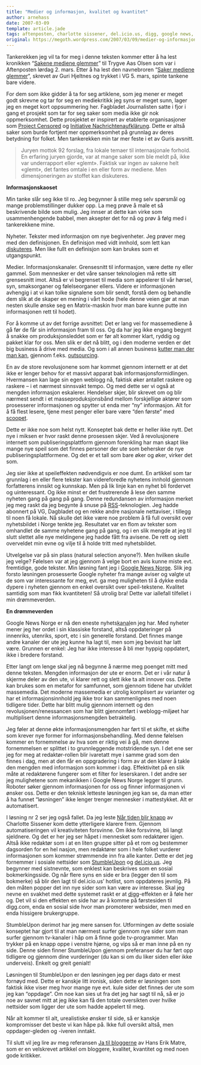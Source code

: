 ```yaml
---
title: "Medier og informasjon, kvalitet og kvantitet"
author: arnehass
date: 2007-03-09
template: article.jade
tags: aftenposten, charlotte sissener, del.icio.us, digg, google news, guri hjeltnes, hans erik matre, initiative nachrightenaufklärung, linkedin, project censored, stumbleupon, trygve aas olsen, vg
original: https://megoth.wordpress.com/2007/03/09/medier-og-informasjon-kvalitet-og-kvantitet/
---
```


<p>Tankerekken jeg vil ta for meg i denne teksten kommer etter å ha lest kronikken “<a href="http://www.aftenposten.no/meninger/kronikker/article1668636.ece">Sakene mediene glemmer</a>” til Trygve Aas Olsen som var i Aftenposten lørdag 2. mars. Etter å ha lest den navnebroren “<a href="http://www.vg.no/pub/vgart.hbs?artid=168806">Saker mediene glemmer</a>“, skrevet av Guri Hjeltnes og trykket i VG 5. mars, spinte tankene bare videre.</p>
<span class="more"></span>
<p>For dem som ikke gidder å ta for seg artiklene, som jeg mener er meget godt skrevne og tar for seg en mediekritikk jeg syns er meget sunn, lager jeg en meget kort oppsummering her. Fagbladet Journalisten satte i fjor i gang et prosjekt som tar for seg saker som media ikke gir nok oppmerksomhet. Dette prosjektet er inspirert av etablerte organisasjoner som <a href="http://www.projectcensored.org/">Project Censored</a> og <a href="http://www.kl-medien.de/ina/">Initiative Nachrichtenaufklärung</a>. Dette er altså saker som burde fortjent mer oppmerksomhet på grunnlag av deres betydning for folket. Men tankerekken min tar mer feste i et av Guris avsnitt.</p>
<blockquote><p>Juryen mottok 92 forslag, fra lokale temaer til internasjonale forhold. En erfaring juryen gjorde, var at mange saker som ble meldt på, ikke var underrapport eller «glemt». Faktisk var ingen av sakene helt «glemt», det fantes omtale i en eller form av mediene. Men dimensjoneringen av stoffet kan diskuteres.</p></blockquote>
<p><!--more--><strong>Informasjonskaoset</strong></p>
<p>Min tanke slår seg ikke til ro. Jeg begynner å stille meg selv spørsmål og mange problemstillinger dukker opp. La meg prøve å male et så beskrivende bilde som mulig. Jeg innser at dette kan virke som usammenhengende babbel, men aksepter det for nå og prøv å følg med i tankerekkene mine.</p>
<p>Nyheter. Tekster med informasjon om nye begivenheter. Jeg prøver meg med den definisjonen. En definisjon med vidt innhold, som lett kan <a href="http://stavelin.com/blog/2006/12/12/er-nettaviser-fullverdige-aviser/">diskuteres</a>. Men like fullt en definisjon som kan brukes som et utgangspunkt.</p>
<p>Medier. Informasjonskanaler. Grensesnitt til informasjon, være dette ny eller gammel. Som mennesker er det våre sanser teknologien må rette sitt grensesnitt imot. Altså er vi begrenset til media som appelerer til vår hørsel, syn, smaksorganer og følelseorganer ellers. Videre er informasjonen avhengig i at vi kan tolke signalene som blir sendt, forstå dem og behandle dem slik at de skaper en mening i vårt hode (hele denne veien gjør at man nesten skulle ønske seg en Matrix-maskin hvor man bare kunne putte inn informasjonen rett til hodet).</p>
<p>For å komme ut av det forrige avsnittet: Det er lang vei for massemediene å gå før de får sin informasjon fram til oss. Og da har jeg ikke engang begynt å snakke om produksjonsleddet som er før alt kommer klart, ryddig og pakket klar for oss. Men slik er det nå blitt, og i den moderne verden er det big business å drive med media. Og som i all annen business <a href="http://www.globaljournalist.org/magazine/2005-1/outsourcing.html">kutter man der man kan</a>, gjennom f.eks. <a href="http://en.wikipedia.org/wiki/Outsourcing">outsourcing</a>.</p>
<p>En av de store revolusjonene som har kommet gjennom internett er at det ikke er lenger behov for et massivt apparat bak informasjonsformidlingen. Hvermansen kan lage sin egen weblogg nå, faktisk øker antallet raskere og raskere – i et nærmest sinnsvakt tempo. Og med dette ser vi også at mengden informasjon eskalerer. Hendelser skjer, blir skrevet om og blir nærmest sendt i et masseproduksjonsbånd mellom forskjellige aktører som prosesserer informasjonen og spytter ut enda mer “ny” informasjon. Alt for å få flest lesere, tjene mest penger eller bare være “den første” med <a href="http://en.wikipedia.org/wiki/Scoop_%28term%29">scoopet</a>.</p>
<p>Dette er ikke noe som helst nytt. Konseptet bak dette er heller ikke nytt. Det nye i miksen er hvor raskt denne prosessen skjer. Ved å revolusjonere internett som publiseringsplattform gjennom forenkling har man skapt like mange nye speil som det finnes personer der ute som behersker de nye publiseringsplattformene. Og det er et tall som bare øker og øker, virker det som.</p>
<p>Jeg sier ikke at speileffekten nødvendigvis er noe dumt. En artikkel som tar grunnlag i en eller flere tekster kan videreforedle nyhetens innhold gjennom forfatterens innsikt og kunnskap. Men på lik linje kan en nyhet bli fordervet og uinteressant. Og ikke minst er det frustrerende å lese den samme nyheten gang på gang på gang. Denne redundansen av informasjon merket jeg meg raskt da jeg begynte å snuse på <a href="http://en.wikipedia.org/wiki/RSS">RSS</a>-teknologien. Jeg hadde abonnert på VG, Dagbladet og en rekke andre nasjonale nettaviser, i tillegg til noen få lokale. Nå skulle det ikke være noe problem å få full oversikt over nyhetsbildet i Norge tenkte jeg. Resultatet var en flom av tekster som omhandlet de samme nyhetene gang på gang, og i en slik mengde at jeg til slutt slettet alle nye meldingene jeg hadde fått fra avisene. De rett og slett overveldet min evne og vilje til å holde tritt med nyhetsbildet.</p>
<p>Utvelgelse var på sin plass (natural selection anyone?). Men hvilken skulle jeg velge? Følelsen var at jeg gjennom å velge bort en avis kunne miste evt. fremtidige, gode tekster. Min løsning fant jeg i <a href="http://news.google.no/">Google News Norge</a>. Slik jeg forsto løsningen prosesserte Google nyheter fra mange aviser og valgte ut de som var interessante for meg, evt. ga meg muligheten til å dykke enda dypere i nyheten gjennom en enkel oversikt over speil-tekstene. Kvalitet samtidig som man fikk kvantiteten! Så utrolig bra! Dette var iallefall tilfellet i min drømmeverden.</p>
<p><strong>En drømmeverden</strong></p>
<p>Google News Norge er nå den eneste nyhets<abbr title="mitt ord for feed for tiden=)">kanal</abbr>en jeg har. Med nyheter mener jeg her ordet i sin klassiske forstand, altså oppdateringer på innenriks, utenriks, sport, etc i sin generelle forstand. Det finnes mange andre kanaler der ute jeg kunne ha lagt til, men som jeg bevisst har latt være. Grunnen er enkel: Jeg har ikke interesse å bli mer hyppig oppdatert, ikke i bredere forstand.</p>
<p>Etter langt om lenge skal jeg nå begynne å nærme meg poenget mitt med denne teksten. Mengden informasjon der ute er enorm. Det er i vår natur å skjerme deler av den ute, vi klarer rett og slett ikke ta alt innover oss. Dette kan brukes som en metafor for samfunnet, som gjennom tidene har utviklet massemedia. Det moderne massemedia er utrolig komplisert av varianter og har et informasjonsinnhold jeg ikke tror kan sammenlignes med noen tidligere tider. Dette har blitt mulig gjennom internett og den revolusjonen/renessancen som har blitt gjennomført i weblogg-miljøet har multiplisert denne informasjonsmengden betraktelig.</p>
<p>Jeg føler at denne økte informasjonsmengden har ført til et skifte, et skifte som krever nye former for informasjonsbehandling. Med denne følelsen kommer en fornemmelse av hva som er riktig vei å gå, men denne fornemmelsen er splittet i to grunnleggende motstridende syn. I det ene ser jeg for meg at redaktør-rollen blir ivaretatt mye i samme grad som den finnes i dag, men at den får en oppgradering i form av at den klarer å takle den mengden med informasjon som kommer i dag. Effektivitet på en slik måte at redaktørene fungerer som et filter for leserskaren. I det andre ser jeg mulighetene som mekanikken i Google News Norge legger til grunn. Roboter søker gjennom informasjonen for oss og finner informasjonen vi ønsker oss. Dette er den teknisk letteste løsningen jeg kan se, da man etter å ha funnet “løsningen” ikke lenger trenger mennesker i mattestykket. Alt er automatisert.</p>
<p>I løsning nr 2 ser jeg også fallet. Da jeg leste <a href="http://depesjer.no/nyheter/meninger/kultur/naar_tiden_blir_knapp">Når tiden blir knapp</a> av Charlotte Sissener kom dette ytterligere klarere frem. Gjennom automatiseringen vil kreativiteten forsvinne. Om ikke forsvinne, bli langt sjeldnere. Og det er her jeg ser håpet i mennesket som redaktører igjen. Altså ikke redaktør som i at en liten gruppe sitter på et rom og bestemmer dagsorden for en hel nasjon, men redaktører som i hele folket vurderer informasjonen som kommer strømmende inn fra alle kanter. Dette er det jeg fornemmer i sosiale nettsider som <a href="http://www.stumbleupon.com/">StumbleUpon</a> og <a href="http://del.icio.us/">del.icio.us</a>. Jeg begynner med sistnevnte, som enklest kan beskrives som en sosial bokmerkingsside. Og når flere syns en side er bra (legger den til som bokmerke) så blir den lagt til del.icio.us’ hotlist, som oppdateres jevnlig. På den måten popper det inn nye sider som kan være av interesse. Skal jeg nevne en svakhet med dette systemet raskt er at <a href="http://digg.com/">digg</a>-effekten er å føle her og. Det vil si den effekten en side har av å komme på førstesiden til digg.com, enda en sosial side hvor man promoterer websider, men med en enda hissigere brukergruppe.</p>
<p>StumbleUpon derimot har jeg mere sansen for. Utformingen av dette sosiale konseptet har gjort til at man nærmest surfer gjennom nye sider som man surfer gjennom tv-kanaler i håp om å finne gode tv-programmer. Man trykker på en knapp oppe i venstre hjørne, og vips så er man inne på en ny side. Denne siden finner StumbleUpon gjennom preferanser du har ført opp tidligere og gjennom dine vurderinger (du kan si om du liker siden eller ikke underveis). Enkelt og greit genialt!</p>
<p>Løsningen til StumbleUpon er den løsningen jeg per dags dato er mest fornøyd med. Dette er kanskje litt ironisk, siden dette er løsningen som faktisk ikke viser meg hvor mange nye evt. kule sider det finnes der ute som jeg kan “oppdage”. Om noe kan sies ut fra det jeg har sagt til nå, så er jo noe av savnet mitt at jeg ikke kan få den totale oversikten over hvilke nettsider som ligger der ute som hadde appelert til meg.</p>
<p>Når alt kommer til alt, urealistiske ønsker til side, så er kanskje kompromisser det beste vi kan håpe på. Ikke full oversikt altså, men oppdager-gleden og -iveren inntakt.</p>
<p>Til slutt vil jeg lire av meg referansen <a href="http://www.aftenposten.no/meninger/kommentarer/article1678269.ece">Ja til bloggerne</a> av Hans Erik Matre, som er en velskrevet artikkel om bloggere, kvalitet, kvantitet og med noen gode kritikker.</p>
